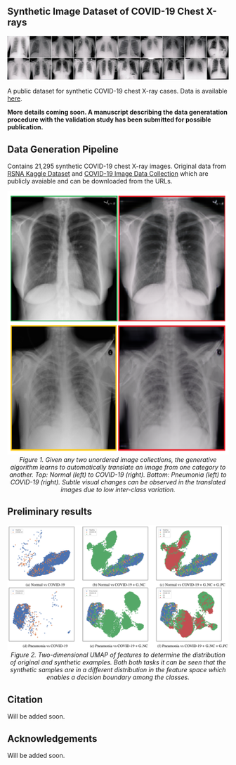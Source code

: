 ## Synthetic Image Dataset of COVID-19 Chest X-rays 

<p align="center">
  <a href="#"><img src="./media/synthetic.jpg"></a> <br />
</p>

A public dataset for synthetic COVID-19 chest X-ray cases. Data is available [here](https://github.com/hasibzunair/synthetic-covid-cxr-dataset/releases).

**More details coming soon. A manuscript describing the data generatation procedure with the validation study has been submitted for possible publication.**

## Data Generation Pipeline

Contains 21,295 synthetic COVID-19 chest X-ray images. Original data from [RSNA Kaggle Dataset](https://academictorrents.com/details/95588a735c9ae4d123f3ca408e56570409bcf2a9) and [COVID-19 Image Data Collection](https://github.com/ieee8023/covid-chestxray-dataset) which are publicly avaiable and can be downloaded from the URLs.

<p align="center">
  <a href="#"><img src="./media/xray.png" height=600/></a> <br />
  <em> 
    Figure 1. Given any two unordered image collections, the generative algorithm learns to automatically translate an image from one category to another. Top: Normal (left) to COVID-19 (right). Bottom: Pneumonia (left) to COVID-19 (right). Subtle visual changes can be observed in the translated images due
to low inter-class variation.
    </em>
</p>


## Preliminary results


<p align="center">
  <a href="#"><img src="./media/umap.png"></a> <br />
  <em> 
    Figure 2. Two-dimensional UMAP of features to determine the distribution of original and synthetic examples. Both both tasks it
can be seen that the synthetic samples are in a different distribution in the feature space which enables a decision boundary among
the classes.
    </em>
</p>



## Citation

Will be added soon.

## Acknowledgements

Will be added soon.






